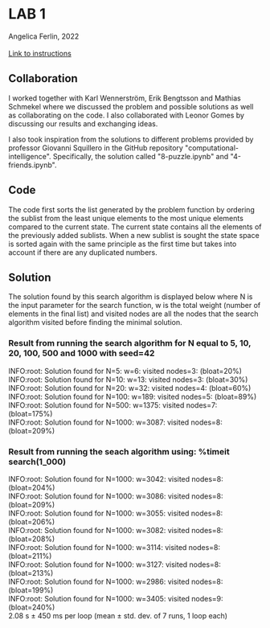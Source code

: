 # LAB 1
Angelica Ferlin, 2022<br />
<br />
[Link to instructions](https://github.com/squillero/computational-intelligence/blob/master/2022-23/lab1_set-covering.ipynb)

## Collaboration
I worked together with Karl Wennerström, Erik Bengtsson and Mathias Schmekel where we discussed the problem and possible solutions as well as collaborating on the code. I also collaborated with Leonor Gomes by discussing our results and exchanging ideas.

I also took inspiration from the solutions to different problems provided by professor Giovanni Squillero in the GitHub repository "computational-intelligence". Specifically, the solution called "8-puzzle.ipynb" and "4-friends.ipynb".

## Code
The code first sorts the list generated by the problem function by ordering the sublist from the least unique elements to the most unique elements compared to the current state. The current state contains all the elements of the previously added sublists. When a new sublist is sought the state space is sorted again with the same principle as the first time but takes into account if there are any duplicated numbers.

## Solution
The solution found by this search algorithm is displayed below where N is the input parameter for the search function, w is the total weight (number of elements in the final list) and visited nodes are all the nodes that the search algorithm visited before finding the minimal solution. 

### Result from running the search algorithm for N equal to 5, 10, 20, 100, 500 and 1000 with seed=42
INFO:root: Solution found for N=5: w=6: visited nodes=3: (bloat=20%)<br />
INFO:root: Solution found for N=10: w=13: visited nodes=3: (bloat=30%)<br />
INFO:root: Solution found for N=20: w=32: visited nodes=4: (bloat=60%)<br />
INFO:root: Solution found for N=100: w=189: visited nodes=5: (bloat=89%)<br />
INFO:root: Solution found for N=500: w=1375: visited nodes=7: (bloat=175%)<br />
INFO:root: Solution found for N=1000: w=3087: visited nodes=8: (bloat=209%)<br />

### Result from running the seach algorithm using: %timeit search(1_000)
INFO:root: Solution found for N=1000: w=3042: visited nodes=8: (bloat=204%)<br />
INFO:root: Solution found for N=1000: w=3086: visited nodes=8: (bloat=209%)<br />
INFO:root: Solution found for N=1000: w=3055: visited nodes=8: (bloat=206%)<br />
INFO:root: Solution found for N=1000: w=3082: visited nodes=8: (bloat=208%)<br />
INFO:root: Solution found for N=1000: w=3114: visited nodes=8: (bloat=211%)<br />
INFO:root: Solution found for N=1000: w=3127: visited nodes=8: (bloat=213%)<br />
INFO:root: Solution found for N=1000: w=2986: visited nodes=8: (bloat=199%)<br />
INFO:root: Solution found for N=1000: w=3405: visited nodes=9: (bloat=240%)<br />
2.08 s ± 450 ms per loop (mean ± std. dev. of 7 runs, 1 loop each)


